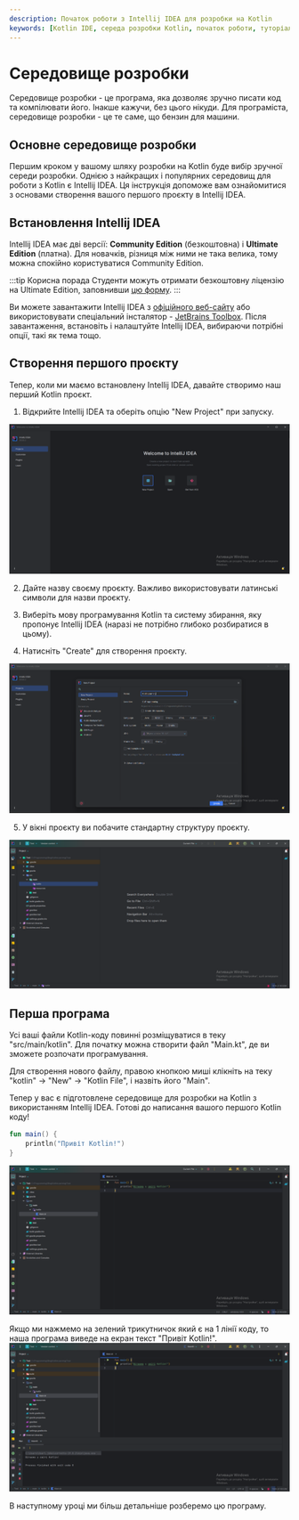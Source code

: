 ```yaml
---
description: Початок роботи з Intellij IDEA для розробки на Kotlin
keywords: [Kotlin IDE, середа розробки Kotlin, початок роботи, туторіал для початківців]
---
```

# Середовище розробки
Середовище розробки - це програма, яка дозволяє зручно писати код та компілювати його. Інакше кажучи, без цього нікуди. Для програміста, середовище розробки - це те саме, що бензин для машини.

## Основне середовище розробки
Першим кроком у вашому шляху розробки на Kotlin буде вибір зручної середи розробки. Однією з найкращих і популярних середовищ для роботи з Kotlin є Intellij IDEA. Ця інструкція допоможе вам ознайомитися з основами створення вашого першого проєкту в Intellij IDEA.

## Встановлення Intellij IDEA
Intellij IDEA має дві версії: **Community Edition** (безкоштовна) і **Ultimate Edition** (платна). Для новачків, різниця між ними не така велика, тому можна спокійно користуватися Community Edition.

:::tip Корисна порада
Студенти можуть отримати безкоштовну ліцензію на Ultimate Edition, заповнивши [цю форму](https://www.jetbrains.com/shop/eform/students).
:::

Ви можете завантажити Intellij IDEA з [офіційного веб-сайту](https://www.jetbrains.com/ru-ru/idea/download/#section=linux) або використовувати спеціальний інсталятор - [JetBrains Toolbox](https://www.jetbrains.com/ru-ru/toolbox-app/). Після завантаження, встановіть і налаштуйте Intellij IDEA, вибираючи потрібні опції, такі як тема тощо.

## Створення першого проєкту
Тепер, коли ми маємо встановлену Intellij IDEA, давайте створимо наш перший Kotlin проєкт.

1. Відкрийте Intellij IDEA та оберіть опцію "New Project" при запуску.

![Стартове меню](images/ide_start_menu.png)

2. Дайте назву своєму проєкту. Важливо використовувати латинські символи для назви проєкту.

3. Виберіть мову програмування Kotlin та систему збирання, яку пропонує Intellij IDEA (наразі не потрібно глибоко розбиратися в цьому).

4. Натисніть "Create" для створення проєкту.

![Створення проекту](images/ide_project_creation.png)

5. У вікні проєкту ви побачите стандартну структуру проєкту.

![Структура проекту](images/ide_project_structure.png)

## Перша програма

Усі ваші файли Kotlin-коду повинні розміщуватися в теку "src/main/kotlin". Для початку можна створити файл "Main.kt", де ви зможете розпочати програмування.

Для створення нового файлу, правою кнопкою миші клікніть на теку "kotlin" -> "New" -> "Kotlin File", і назвіть його "Main".

Тепер у вас є підготовлене середовище для розробки на Kotlin з використанням Intellij IDEA. Готові до написання вашого першого Kotlin коду!

```kotlin
fun main() {
    println("Привіт Kotlin!")
}
```

![Перша програма](images/ide_first_program.png)

Якщо ми нажмемо на зелений трикутничок який є на 1 лінії коду, то наша програма виведе на екран текст "Привіт Kotlin!".
![Вивід програми](images/ide_output.png)

В наступному уроці ми більш детальніше розберемо цю програму.